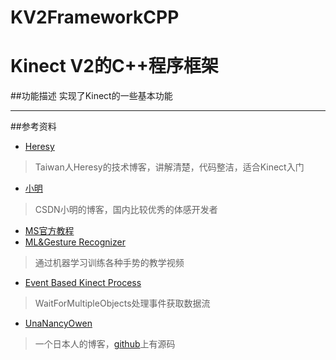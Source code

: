 # KV2FrameworkCPP

Kinect V2的C++程序框架
=================================================
##功能描述
  实现了Kinect的一些基本功能
**************************************************
##参考资料
 * [Heresy](https://kheresy.wordpress.com/kinect-for-windows-v2-cpp-index/)<br>
 >Taiwan人Heresy的技术博客，讲解清楚，代码整洁，适合Kinect入门
 * [小明](http://blog.csdn.net/guoming0000/article/category/930242)<br>
 >CSDN小明的博客，国内比较优秀的体感开发者
 * [MS官方教程](https://developer.microsoft.com/en-us/windows/kinect/develop)<br>
 * [ML&Gesture Recognizer](https://vimeo.com/122166652)<br>
 >通过机器学习训练各种手势的教学视频
 * [Event Based Kinect Process](https://social.msdn.microsoft.com/Forums/en-US/fbd33230-dfb4-48ac-a8a9-bab52388ed22/handling-of-frame-arrived-events-in-c-visualgesturebuilderframe-bodyframe?forum=kinectv2sdk)<br>
 >WaitForMultipleObjects处理事件获取数据流
 * [UnaNancyOwen](http://unanancyowen.com/en/kinect-sdk-v2-samples/)<br>
 >一个日本人的博客，[github](https://github.com/UnaNancyOwen/Kinect2Sample)上有源码
